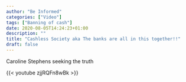 ```yaml
---
author: "Be Informed"
categories: ["Video"]
tags: ["Banning of cash"]
date: 2020-08-05T14:24:23+01:00
description: ""
title: "Cashless Society aka The banks are all in this together!!"
draft: false
---
```


 Caroline Stephens seeking the truth

{{< youtube zjjRQFn8wBk >}}